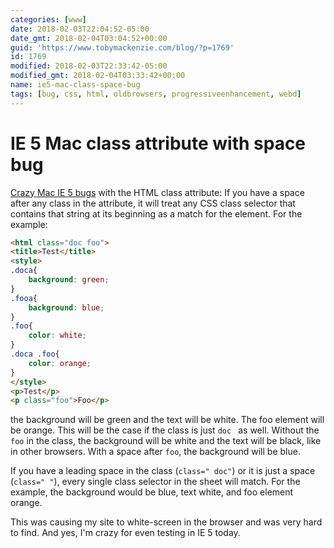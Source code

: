 ```yaml
---
categories: [www]
date: 2018-02-03T22:04:52-05:00
date_gmt: 2018-02-04T03:04:52+00:00
guid: 'https://www.tobymackenzie.com/blog/?p=1769'
id: 1769
modified: 2018-02-03T22:33:42-05:00
modified_gmt: 2018-02-04T03:33:42+00:00
name: ie5-mac-class-space-bug
tags: [bug, css, html, oldbrowsers, progressiveenhancement, webd]
---
```


IE 5 Mac class attribute with space bug
=======================================

[Crazy Mac IE 5 bugs](http://old.macedition.com/cb/ie5macbugs/index.html#whitespace) with the HTML class attribute: If you have a space after any class in the attribute, it will treat any CSS class selector that contains that string at its beginning as a match for the element.<!--more-->  For the example:

``` html
<html class="doc foo">
<title>Test</title>
<style>
.doca{
	background: green;
}
.fooa{
	background: blue;
}
.foo{
	color: white;
}
.doca .foo{
	color: orange;
}
</style>
<p>Test</p>
<p class="foo">Foo</p>
```

the background will be green and the text will be white.  The foo element will be orange.   This will be the case if the class is just `doc ` as well.  Without the ` foo` in the class, the background will be white and the text will be black, like in other browsers.  With a space after `foo`, the background will be blue.

If you have a leading space in the class (`class=" doc"`) or it is just a space (`class=" "`), every single class selector in the sheet will match.  For the example, the background would be blue, text white, and foo element orange.

This was causing my site to white-screen in the browser and was very hard to find.  And yes, I'm crazy for even testing in IE 5 today.

